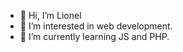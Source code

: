 - 👋 Hi, I’m Lionel
- 👀 I’m interested in web development.
- 🌱 I’m currently learning JS and PHP.


<!---
LioCdev/LioCdev is a ✨ special ✨ repository because its `README.md` (this file) appears on your GitHub profile.
You can click the Preview link to take a look at your changes.
--->
